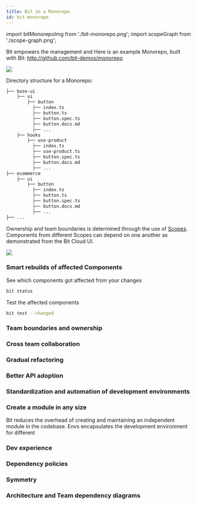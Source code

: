 ```yaml
---
title: Bit in a Monorepo
id: bit-monorepo
---
```


import bitMonorepoImg from './bit-monorepo.png';
import scopeGraph from './scope-graph.png';

Bit empowers the management and
Here is an example Monorepo, built with Bit: http://github.com/bit-demos/monorepo

<img src={bitMonorepoImg} />

Directory structure for a Monorepo:

```bash
├── base-ui
    ├── ui
        ├── button
          ├── index.ts
          ├── button.ts
          ├── button.spec.ts
          ├── button.docs.md
          ├── ...
    ├── hooks
        ├── use-product
          ├── index.ts
          ├── use-product.ts
          ├── button.spec.ts
          ├── button.docs.md
          ├── ...
├── ecommerce
    ├── ui
        ├── button
          ├── index.ts
          ├── button.ts
          ├── button.spec.ts
          ├── button.docs.md
          ├── ...
├── ...
```

Ownership and team boundaries is determined through the use of [Scopes](/scope/overview). Components from different Scopes can depend on one another as demonstrated from the Bit Cloud UI.

<img src={scopeGraph} />

<!-- TODO ### Visibility and discoverability

### Consistent tooling

### Efficient incremental builds and CI
 -->

### Smart rebuilds of affected Components

See which components got affected from your changes

```bash
bit status
```

Test the affected components

```bash
bit test --changed
```

### Team boundaries and ownership

### Cross team collaboration

### Gradual refactoring

### Better API adoption

### Standardization and automation of development environments

### Create a module in any size
Bit reduces the overhead of creating and maintaining an independent module in the codebase. Envs encapsulates the development environment for different

### Dev experience

### Dependency policies

### Symmetry

### Architecture and Team dependency diagrams
